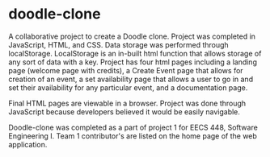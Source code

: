 # doodle-clone
A collaborative project to create a Doodle clone. Project was completed in JavaScript, HTML, and CSS.  Data storage was performed through localStorage. LocalStorage is an in-built html function that allows storage of any sort of data with a key. Project has four html pages including a landing page (welcome page with credits), a Create Event page that allows for creation of an event, a set availability page that allows a user to go in and set their availability for any particular event, and a documentation page. 

Final HTML pages are viewable in a browser. 
Project was done through JavaScript because developers believed it would be easily navigable. 

Doodle-clone was completed as a part of project 1 for EECS 448, Software Engineering I. Team 1 contributor's are listed on the home page of the web application.
